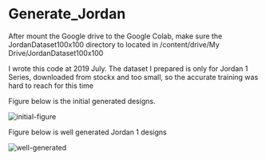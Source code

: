 # Generate_Jordan

After mount the Google drive to the Google Colab, make sure the JordanDataset100x100 directory to located in /content/drive/My Drive/JordanDataset100x100

I wrote this code at 2019 July. The dataset I prepared is only for Jordan 1 Series, downloaded from stockx and too small, so the accurate training was hard to reach for this time

Figure below is the initial generated designs. 

![initial-figure](https://user-images.githubusercontent.com/72867850/99419252-414a5100-293f-11eb-8e82-4cd478ade3b6.png)

Figure below is well generated Jordan 1 designs

![well-generated](https://user-images.githubusercontent.com/72867850/99419473-81113880-293f-11eb-95a4-e91e85e49520.PNG)
